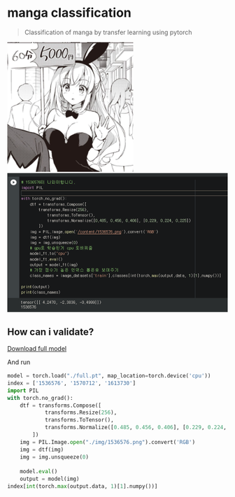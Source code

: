 # manga classification

> Classification of manga by transfer learning using pytorch

![1536576](img/1536576.png)
![1536576-validte](img/1536575-validate.png)

## How can i validate?

[Download full model](model/full.ft)

And run

```py
model = torch.load("./full.pt", map_location=torch.device('cpu'))
index = ['1536576', '1570712', '1613730']
import PIL
with torch.no_grad():
    dtf = transforms.Compose([
            transforms.Resize(256),
            transforms.ToTensor(),
            transforms.Normalize([0.485, 0.456, 0.406], [0.229, 0.224, 0.225])
        ])
    img = PIL.Image.open("./img/1536576.png").convert('RGB')
    img = dtf(img)
    img = img.unsqueeze(0)

    model.eval()
    output = model(img)
index[int(torch.max(output.data, 1)[1].numpy())]
```

